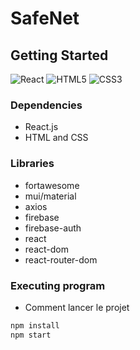 # SafeNet

## Getting Started
![React](https://img.shields.io/badge/react-%2320232a.svg?style=for-the-badge&logo=react&logoColor=%2361DAFB)
![HTML5](https://img.shields.io/badge/html5-%23E34F26.svg?style=for-the-badge&logo=html5&logoColor=white)
![CSS3](https://img.shields.io/badge/css3-%231572B6.svg?style=for-the-badge&logo=css3&logoColor=white)
### Dependencies

* React.js
* HTML and CSS

### Libraries

* fortawesome
* mui/material
* axios
* firebase
* firebase-auth
* react
* react-dom
* react-router-dom

### Executing program

* Comment lancer le projet
```bash
npm install
npm start
```